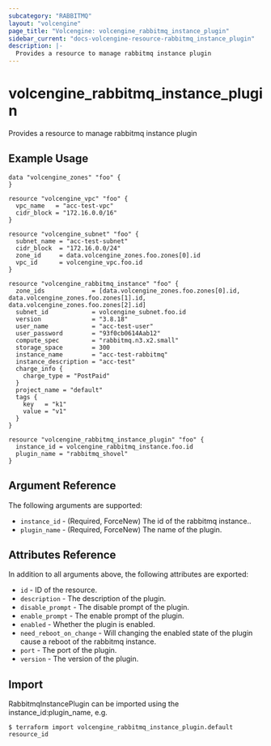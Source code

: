 ```yaml
---
subcategory: "RABBITMQ"
layout: "volcengine"
page_title: "Volcengine: volcengine_rabbitmq_instance_plugin"
sidebar_current: "docs-volcengine-resource-rabbitmq_instance_plugin"
description: |-
  Provides a resource to manage rabbitmq instance plugin
---
```

# volcengine_rabbitmq_instance_plugin
Provides a resource to manage rabbitmq instance plugin
## Example Usage
```hcl
data "volcengine_zones" "foo" {
}

resource "volcengine_vpc" "foo" {
  vpc_name   = "acc-test-vpc"
  cidr_block = "172.16.0.0/16"
}

resource "volcengine_subnet" "foo" {
  subnet_name = "acc-test-subnet"
  cidr_block  = "172.16.0.0/24"
  zone_id     = data.volcengine_zones.foo.zones[0].id
  vpc_id      = volcengine_vpc.foo.id
}

resource "volcengine_rabbitmq_instance" "foo" {
  zone_ids             = [data.volcengine_zones.foo.zones[0].id, data.volcengine_zones.foo.zones[1].id, data.volcengine_zones.foo.zones[2].id]
  subnet_id            = volcengine_subnet.foo.id
  version              = "3.8.18"
  user_name            = "acc-test-user"
  user_password        = "93f0cb0614Aab12"
  compute_spec         = "rabbitmq.n3.x2.small"
  storage_space        = 300
  instance_name        = "acc-test-rabbitmq"
  instance_description = "acc-test"
  charge_info {
    charge_type = "PostPaid"
  }
  project_name = "default"
  tags {
    key   = "k1"
    value = "v1"
  }
}

resource "volcengine_rabbitmq_instance_plugin" "foo" {
  instance_id = volcengine_rabbitmq_instance.foo.id
  plugin_name = "rabbitmq_shovel"
}
```
## Argument Reference
The following arguments are supported:
* `instance_id` - (Required, ForceNew) The id of the rabbitmq instance..
* `plugin_name` - (Required, ForceNew) The name of the plugin.

## Attributes Reference
In addition to all arguments above, the following attributes are exported:
* `id` - ID of the resource.
* `description` - The description of the plugin.
* `disable_prompt` - The disable prompt of the plugin.
* `enable_prompt` - The enable prompt of the plugin.
* `enabled` - Whether the plugin is enabled.
* `need_reboot_on_change` - Will changing the enabled state of the plugin cause a reboot of the rabbitmq instance.
* `port` - The port of the plugin.
* `version` - The version of the plugin.


## Import
RabbitmqInstancePlugin can be imported using the instance_id:plugin_name, e.g.
```
$ terraform import volcengine_rabbitmq_instance_plugin.default resource_id
```

